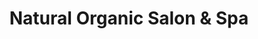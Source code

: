 ---
title: "Natural Organic Salon & Spa"
url: /portland/natural-organic-salon-und-spa/
shop: Friseur
---